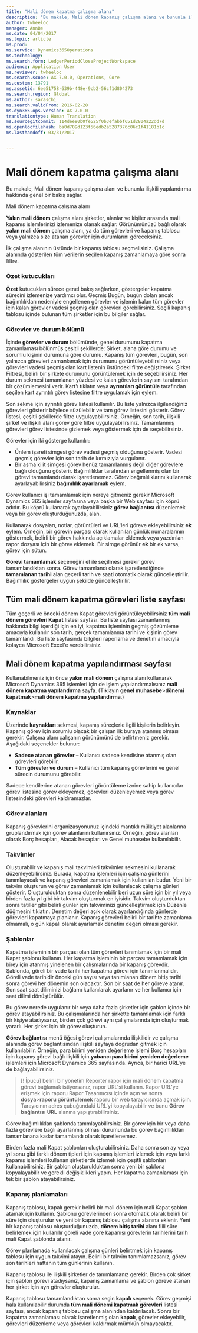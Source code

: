 ```yaml
---
title: "Mali dönem kapatma çalışma alanı"
description: "Bu makale, Mali dönem kapanış çalışma alanı ve bununla ilişkili yapılandırma hakkında genel bir bakış sağlar."
author: twheeloc
manager: AnnBe
ms.date: 04/04/2017
ms.topic: article
ms.prod: 
ms.service: Dynamics365Operations
ms.technology: 
ms.search.form: LedgerPeriodCloseProjectWorkspace
audience: Application User
ms.reviewer: twheeloc
ms.search.scope: AX 7.0.0, Operations, Core
ms.custom: 13791
ms.assetid: 6ee51758-639b-448e-9cb2-56cf1d804273
ms.search.region: Global
ms.author: saraschi
ms.search.validFrom: 2016-02-28
ms.dyn365.ops.version: AX 7.0.0
translationtype: Human Translation
ms.sourcegitcommit: 114dee90b0fe525f0b3efabbf651d2804a22dd7d
ms.openlocfilehash: ba0d709d123f56edb2a5287376c06c1f41181b1c
ms.lasthandoff: 03/31/2017


---
```


# <a name="financial-period-close-workspace"></a>Mali dönem kapatma çalışma alanı

Bu makale, Mali dönem kapanış çalışma alanı ve bununla ilişkili yapılandırma hakkında genel bir bakış sağlar.

Mali dönem kapatma çalışma alanı

**Yakın mali dönem** çalışma alanı şirketler, alanlar ve kişiler arasında mali kapanış işlemlerinizi izlemenize olanak sağlar. Görünümünüzü bağlı olarak **yakın mali dönem** çalışma alanı, ya da tüm görevleri ve kapanış tablosu veya yalnızca size atanan görevler için durumlarını göreceksiniz. 

İlk çalışma alanının üstünde bir kapanış tablosu seçmelisiniz. Çalışma alanında gösterilen tüm verilerin seçilen kapanış zamanlamaya göre sonra filtre.

### <a name="summary-tiles"></a>Özet kutucukları

**Özet** kutucukları sürece genel bakış sağlarken, göstergeler kapatma sürecini izlemenize yardımcı olur. Geçmiş Bugün, bugün dolan ancak bağımlılıkları nedeniyle engellenen görevler ve işlemin kalan tüm görevler için kalan görevler vadesi geçmiş olan görevleri görebilirsiniz. Seçili kapanış tablosu içinde bulunan tüm şirketler için bu bilgiler sağlar.

### <a name="tasks-and-status-section"></a>Görevler ve durum bölümü

İçinde **görevler ve durum** bölümünde, genel durumunu kapatma zamanlaması bölünmüş çeşitli şekillerde: Şirket, alana göre durumu ve sorumlu kişinin durumuna göre durumu. Kapanış tüm görevleri, bugün, son yalnızca görevleri zamanlamak için durumunu görüntüleyebilirsiniz veya görevleri vadesi geçmiş olan kart listenin üstündeki filtre değiştirerek. Şirket Filtresi, belirli bir şirkete durumunu görüntülemek için de seçebilirsiniz. Her durum sekmesi tamamlanan yüzdesi ve kalan görevlerin sayısını tarafından bir çözümlemesini verir. Kart'ı tıklatın veya **ayrıntıları görüntüle** tarafından seçilen kart ayrıntılı görev listesine filtre uygulamak için eylem. 

Son sekme için ayrıntılı görev listesi kullanılır. Bu liste yalnızca ilgilendiğiniz görevleri gösterir böylece süzülebilir ve tam görev listesini gösterir. Görev listesi, çeşitli şekillerde filtre uygulayabilirsiniz. Örneğin, son tarih, ilişkili şirket ve ilişkili alanı görev göre filtre uygulayabilirsiniz. Tamamlanmış görevleri görev listesinde gizlemek veya göstermek için de seçebilirsiniz. 

Görevler için iki gösterge kullanılır:

-   Ünlem işareti simgesi görev vadesi geçmiş olduğunu gösterir. Vadesi geçmiş görevler için son tarih de kırmızıyla vurgulanır.
-   Bir asma kilit simgesi görev henüz tamamlanmış değil diğer görevlere bağlı olduğunu gösterir. Bağımlılıklar tarafından engellenmiş olan bir görevi tamamlandı olarak işaretlenemez. Görev bağımlılıklarını kullanarak ayarlayabilirsiniz **bağımlılık ayarlamak** eylem.

Görev kullanıcı işi tamamlamak için nereye gitmeniz gerekir Microsoft Dynamics 365 işlemler sayfasına veya başka bir Web sayfası için köprü adıdır. Bu köprü kullanarak ayarlayabilirsiniz **görev bağlantısı** düzenlemek veya bir görev oluşturduğunuzda, alan. 

Kullanarak dosyaları, notlar, görüntüleri ve URL'leri göreve ekleyebilirsiniz **ek** eylem. Örneğin, bir görevin parçası olarak kullanılan günlük numaralarının göstermek, belirli bir görev hakkında açıklamalar eklemek veya yazdırılan rapor dosyası için bir görev eklemek. Bir simge görünür **ek** bir ek varsa, görev için sütun. 

**Görevi tamamlamak** seçeneğini el ile seçilmesi gerekir görev tamamlandıktan sonra. Görev tamamlandı olarak işaretlendiğinde **tamamlanan tarihi** alan geçerli tarih ve saati otomatik olarak güncelleştirilir. Bağımlılık göstergeler uygun şekilde güncelleştirilir.

## <a name="all-financial-period-close-tasks-list-page"></a>Tüm mali dönem kapatma görevleri liste sayfası
Tüm geçerli ve önceki dönem Kapat görevleri görüntüleyebilirsiniz **tüm mali dönem görevleri Kapat** listesi sayfası. Bu liste sayfası zamanlanmış hakkında bilgi içerdiği için en iyi, kapatma işleminin geçmiş çözümleme amacıyla kullanılır son tarih, gerçek tamamlanma tarihi ve kişinin görev tamamlandı. Bu liste sayfasında bilgileri raporlama ve denetim amacıyla kolayca Microsoft Excel'e verebilirsiniz.

## <a name="financial-period-close-configuration-page"></a>Mali dönem kapatma yapılandırması sayfası
Kullanabilmeniz için önce **yakın mali dönem** çalışma alanı kullanarak Microsoft Dynamics 365 işlemleri için de işlem yapılandırmalısınız **mali dönem kapatma yapılandırma** sayfa. (Tıklayın **genel muhasebe**&gt;**dönemi kapatmak**&gt;**mali dönem kapatma yapılandırma**.)

### <a name="resources"></a>Kaynaklar

Üzerinde **kaynakları** sekmesi, kapanış süreçlerle ilgili kişilerin belirleyin. Kapanış görev için sorumlu olacak bir çalışan ilk buraya atanmış olması gerekir. Çalışma alanı çalışanın görünümünü de belirtmeniz gerekir. Aşağıdaki seçenekler bulunur:

-   **Sadece atanan görevler** – Kullanıcı sadece kendisine atanmış olan görevleri görebilir.
-   **Tüm görevler ve durum** – Kullanıcı tüm kapanış görevlerini ve genel sürecin durumunu görebilir.

Sadece kendilerine atanan görevleri görüntüleme iznine sahip kullanıcılar görev listesine görev ekleyemez, görevleri düzenleyemez veya görev listesindeki görevleri kaldıramazlar.

### <a name="task-areas"></a>Görev alanları

Kapanış görevlerini organizasyonunuz içindeki mantıklı mülkiyet alanlarına gruplandırmak için görev alanlarını kullanırsınız. Örneğin, görev alanları olarak Borç hesapları, Alacak hesapları ve Genel muhasebe kullanılabilir.

### <a name="calendars"></a>Takvimler

Oluşturabilir ve kapanış mali takvimleri takvimler sekmesini kullanarak düzenleyebilirsiniz.  Burada, kapatma işlemleri için çalışma günlerini tanımlayacak ve kapanış görevleri zamanlamak için kullanılan budur.  Yeni bir takvim oluşturun ve görev zamanlamak için kullanılacak çalışma günleri gösterir.  Oluşturulduktan sonra düzenlenebilir beri uzun süre için bir yıl veya birden fazla yıl gibi bir takvim oluşturmak en iyisidir.  Takvim oluşturduktan sonra tatiller gibi belirli günler için takviminizi güncelleştirmek için Düzenle düğmesini tıklatın.  Denetim değeri açık olarak ayarlandığında günlerde görevleri kapatmaya planlanır.  Kapanış görevleri belirli bir tarihte zamanlama olmamalı, o gün kapalı olarak ayarlamak denetim değeri olması gerekir.

### <a name="templates"></a>Şablonlar

Kapatma işleminin bir parçası olan tüm görevleri tanımlamak için bir mali Kapat şablonu kullanın. Her kapatma işleminin bir parçası tamamlamak için birey için atanmış yinelenen bir çalışmalarında bir kapanış görevdir. Şablonda, göreli bir vade tarihi her kapatma görevi için tanımlanmalıdır. Göreli vade tarihidir önceki gün sayısı veya tanımlanan dönem bitiş tarihi sonra görevi her dönemin son olacaktır. Son bir saat de her göreve atanır. Son saat saat diliminizi bağlamı kullanılarak ayarlanır ve her kullanıcı için saat dilimi dönüştürülür. 

Bu görev nerede uygulanır bir veya daha fazla şirketler için şablon içinde bir görev atayabilirsiniz. Bu çalışmalarında her şirkette tamamlamak için farklı bir kişiye atadıysanız, birden çok görevi aynı çalışmalarında için oluşturmak yararlı. Her şirket için bir görev oluşturun. 

**Görev bağlantısı** menü öğesi görevi çalışmalarında ilişkilidir ve çalışma alanında görev bağlantısından ilişkili sayfaya doğrudan gitmek için kullanılabilir. Örneğin, para birimi yeniden değerleme işlemi Borç hesapları için kapanış görevi bağlı ilişkili için **yabancı para birimi yeniden değerleme** işlemleri için Microsoft Dynamics 365 sayfasında. Ayrıca, bir harici URL'ye de bağlayabilirsiniz. 

> [! İpucu] belirli bir yönetim Reporter rapor için mali dönem kapatma görevi bağlamak istiyorsanız, rapor URL'si kullanın. Rapor URL'ye erişmek için raporu Rapor Tasarımcısı içinde açın ve sonra **dosya**&gt;**raporu görüntülemek** raporu bir web tarayıcısında açmak için. Tarayıcının adres çubuğundaki URL'yi kopyalayabilir ve bunu **Görev bağlantısı** **URL** alanına yapıştırabilirsiniz. 

Görev bağımlılıkları şablonda tanımlayabilirsiniz. Bir görev için bir veya daha fazla görevlere bağlı ayarlanmış olması durumunda bu görev bağımlılıkları tamamlanana kadar tamamlandı olarak işaretlenemez. 

Birden fazla mali Kapat şablonları oluşturabilirsiniz. Daha sonra son ay veya yıl sonu gibi farklı dönem tipleri için kapanış işlemleri izlemek için veya farklı kapanış işlemleri kullanan şirketlerde izlemek için çeşitli şablonları kullanabilirsiniz. Bir şablon oluşturulduktan sonra yeni bir şablona kopyalayabilir ve gerekli değişiklikleri yapın. Her kapatma zamanlaması için tek bir şablon atayabilirsiniz.

### <a name="closing-schedules"></a>Kapanış planlamaları

Kapanış tablosu, kapalı gerekir belirli bir mali dönem için mali Kapat şablon atamak için kullanın. Şablonu görevlerinden sonra otomatik olarak belirli bir süre için oluşturulur ve yeni bir kapanış tablosu çalışma alanına eklenir. Yeni bir kapanış tablosu oluşturduğunuzda, **dönem bitiş tarihi** alanı fiili süre belirlemek için kullanılır göreli vade göre kapanışı görevlerin tarihlerini tarih mali Kapat şablonda atanır. 

Görev planlamada kullanılacak çalışma günleri belirtmek için kapanış tablosu için uygun takvimi atayın. Belirli bir takvim tanımlamazsanız, görev son tarihleri haftanın tüm günlerinin kullanın. 

Kapanış tablosu ile ilişkili şirketler de tanımlamanız gerekir. Birden çok şirket için şablon görevi atadıysanız, kapanış zamanlama ve şablon göreve atanan her şirket için ayrı görevler oluşturulur. 

Kapanış tablosu tamamlandıktan sonra seçin **kapalı** seçenek. Görev geçmişi hala kullanılabilir durumda **tüm mali dönemi kapatmak görevleri** listesi sayfası, ancak kapanış tablosu çalışma alanından kaldırılacak. Sonra bir kapatma zamanlaması olarak işaretlenmiş olan **kapalı**, görevler ekleyebilir, görevleri düzenleme veya görevleri kaldırmak mümkün olmayacaktır.



